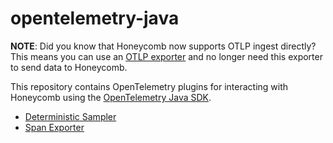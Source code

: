 # opentelemetry-java

**NOTE**: Did you know that Honeycomb now supports OTLP ingest directly? This means you can use an [OTLP exporter](https://www.honeycomb.io/blog/java-opentelemetry-getting-started/) and no longer need this exporter to send data to Honeycomb.

This repository contains OpenTelemetry plugins for interacting with Honeycomb using the [OpenTelemetry Java SDK](https://github.com/open-telemetry/opentelemetry-java).

- [Deterministic Sampler](/samplers/README.md)
- [Span Exporter](/exporters/README.md)
